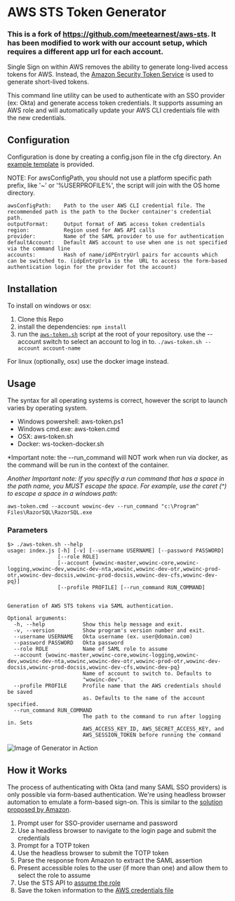 # AWS STS Token Generator

 ### This is a fork of https://github.com/meetearnest/aws-sts.  It has been modified to work with our account setup, which requires a different app url for each account.

Single Sign on within AWS removes the ability to generate long-lived access tokens for AWS. Instead, the
[Amazon Security Token Service](http://docs.aws.amazon.com/STS/latest/APIReference/Welcome.html) is used to generate
short-lived tokens.

This command line utility can be used to authenticate with an SSO provider (ex: Okta) and generate access token credentials.
It supports assuming an AWS role and will automatically update your AWS CLI credentials file with the new credentials.

## Configuration

Configuration is done by creating a config.json file in the cfg directory. An [example template](./cfg/config.example.json) is provided.

NOTE: For awsConfigPath, you should not use a platform specific path prefix, like '~' or '%USERPROFILE%', the script will join with the OS home directory.


```
awsConfigPath:    Path to the user AWS CLI credential file. The recommended path is the path to the Docker container's credential path.
outputFormat:     Output format of AWS access token credentials
region:           Region used for AWS API calls
provider:         Name of the SAML provider to use for authentication
defaultAccount:   Default AWS account to use when one is not specified via the command line
accounts:         Hash of name/idPEntryUrl pairs for accounts which can be switched to. (idpEntrpUrla is the  URL to access the form-based authentication login for the provider fot the account)
```

## Installation

To install on windows or osx:
1. Clone this Repo
2. install the dependencies: `npm install`
3. run the [`aws-token.sh`](./aws-token.sh) script at the root of your repository. use the --account switch to select an account to log in to.
` ./aws-token.sh --account account-name `

For linux (optionally, osx) use the docker image instead.

## Usage
The syntax for all operating systems is correct, however the script to launch varies by operating system.
* Windows powershell:  aws-token.ps1
* Windows cmd.exe:  aws-token.cmd
* OSX: aws-token.sh
* Docker: ws-tocken-docker.sh

*Important note:  the --run_command will NOT work when run via docker, as the command will be run in the context of the container.

*Another Important note:  If you specifiy a run command that has a space in the path name, you MUST escape the space.  For example, use the caret (^) to escape a space in a windows path:*

```
aws-token.cmd --account wowinc-dev --run_command "c:\Program^ Files\RazorSQL\RazorSQL.exe
```

### Parameters
```
$> ./aws-token.sh --help
usage: index.js [-h] [-v] [--username USERNAME] [--password PASSWORD]
                [--role ROLE]
                [--account {wowinc-master,wowinc-core,wowinc-logging,wowinc-dev,wowinc-dev-nta,wowinc,wowinc-dev-otr,wowinc-prod-otr,wowinc-dev-docsis,wowinc-prod-docsis,wowinc-dev-cfs,wowinc-dev-pq}]
                [--profile PROFILE] [--run_command RUN_COMMAND]
                

Generation of AWS STS tokens via SAML authentication.

Optional arguments:
  -h, --help            Show this help message and exit.
  -v, --version         Show program's version number and exit.
  --username USERNAME   Okta username (ex. user@domain.com)
  --password PASSWORD   Okta password
  --role ROLE           Name of SAML role to assume
  --account {wowinc-master,wowinc-core,wowinc-logging,wowinc-dev,wowinc-dev-nta,wowinc,wowinc-dev-otr,wowinc-prod-otr,wowinc-dev-docsis,wowinc-prod-docsis,wowinc-dev-cfs,wowinc-dev-pq}
                        Name of account to switch to. Defaults to 
                        "wowinc-dev".
  --profile PROFILE     Profile name that the AWS credentials should be saved 
                        as. Defaults to the name of the account specified.
  --run_command RUN_COMMAND
                        The path to the command to run after logging in. Sets 
                        AWS_ACCESS_KEY_ID, AWS_SECRET_ACCESS_KEY, and 
                        AWS_SESSION_TOKEN before running the command
```

![Image of Generator in Action](https://raw.githubusercontent.com/meetearnest/aws-sts/master/docs/aws-sts-token-generator.gif)

## How it Works

The process of authenticating with Okta (and many SAML SSO providers) is only possible via form-based authentication.
We're using headless browser automation to emulate a form-based sign-on. This is similar to the [solution proposed by Amazon](https://blogs.aws.amazon.com/security/post/Tx1LDN0UBGJJ26Q/How-to-Implement-Federated-API-and-CLI-Access-Using-SAML-2-0-and-AD-FS).

 1. Prompt user for SSO-provider username and password
 2. Use a headless browser to navigate to the login page and submit the credentials
 3. Prompt for a TOTP token
 4. Use the headless browser to submit the TOTP token
 5. Parse the response from Amazon to extract the SAML assertion
 6. Present accessible roles to the user (if more than one) and allow them to select the role to assume
 7. Use the STS API to [assume the role](http://docs.aws.amazon.com/cli/latest/reference/sts/assume-role-with-saml.html)
 8. Save the token information to the [AWS credentials file](https://blogs.aws.amazon.com/security/post/Tx3D6U6WSFGOK2H/A-New-and-Standardized-Way-to-Manage-Credentials-in-the-AWS-SDKs)
